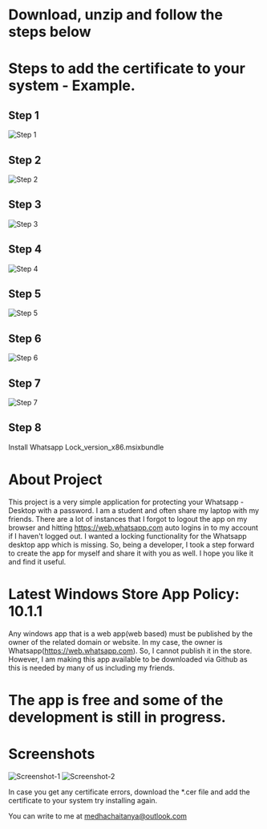 # Download, unzip and follow the steps below


# Steps to add the certificate to your system - Example.

## Step 1
![Step 1](https://github.com/medhachaitanya/YGIC-Photo-Maker/blob/master/AppReleases/Images/Step%201.PNG)
## Step 2
![Step 2](https://github.com/medhachaitanya/YGIC-Photo-Maker/blob/master/AppReleases/Images/Step%202.PNG)
## Step 3
![Step 3](https://github.com/medhachaitanya/YGIC-Photo-Maker/blob/master/AppReleases/Images/Step%203.PNG)
## Step 4
![Step 4](https://github.com/medhachaitanya/YGIC-Photo-Maker/blob/master/AppReleases/Images/Step%205.PNG)
## Step 5
![Step 5](https://github.com/medhachaitanya/YGIC-Photo-Maker/blob/master/AppReleases/Images/Step%206.PNG)
## Step 6
![Step 6](https://github.com/medhachaitanya/YGIC-Photo-Maker/blob/master/AppReleases/Images/Step%207.PNG)
## Step 7
![Step 7](https://github.com/medhachaitanya/YGIC-Photo-Maker/blob/master/AppReleases/Images/Step%208.PNG)
## Step 8
Install Whatsapp Lock_version_x86.msixbundle


# About Project
This project is a very simple application for protecting your Whatsapp - Desktop with a password.   I am a student and often share my laptop with my friends. There are a lot of instances that I forgot to logout the app on my browser and hitting https://web.whatsapp.com auto logins in to my account if I haven't logged out. I wanted a locking functionality for the Whatsapp desktop app which is missing. So, being a developer, I took a step forward to create the app for myself and share it with you as well. I hope you like it and find it useful.  

# Latest Windows Store App Policy: 10.1.1
Any windows app that is a web app(web based) must be published by the owner of the related domain or website. In my case, the owner is Whatsapp(https://web.whatsapp.com). So, I cannot publish it in the store. However, I am making this app available to be downloaded via Github as this is needed by many of us including my friends.

# The app is free and some of the development is still in progress.

# Screenshots
![Screenshot-1](https://github.com/medhachaitanya/Whatsapp-Web-Lock-Windows-UWP/blob/master/Screenshot%201.PNG)
![Screenshot-2](https://github.com/medhachaitanya/Whatsapp-Web-Lock-Windows-UWP/blob/master/Screenshot%202.png)

In case you get any certificate errors, download the *.cer file and add the certificate to your system try installing again.


You can write to me at medhachaitanya@outlook.com
